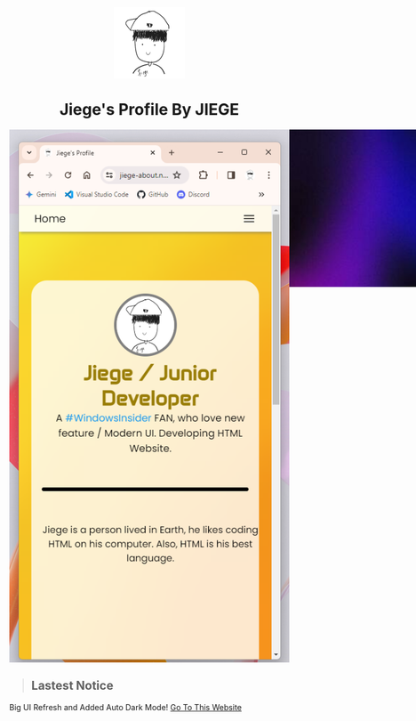 <p align="center">
  <img width="128" align="center" src="/favicon/android-chrome-512x512.png">
</p>
<h1 align="center">Jiege's Profile By JIEGE</h1>
<div align="center">
  <div style="display: flex; align-items: flex-start;">
    <img src="/screenshot/readme-image.png">
    <img src="/content/hero_dark.jpg">
  </div>
</div>

> ## Lastest Notice
Big UI Refresh and Added Auto Dark Mode!
[Go To This Website](https://jiege-about.netlify.app)

